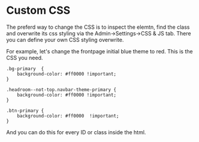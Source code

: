 # Custom CSS

The preferd way to change the CSS is to inspect the elemtn, find the class and overwrite its css styling via the Admin-&gt;Settings-&gt;CSS & JS tab. There you can define your own CSS styling overwrite.

For example, let's change the frontpage initial blue theme to red. This is the CSS you need.

```text
.bg-primary  {
    background-color: #ff0000 !important;
}

.headroom--not-top.navbar-theme-primary {
    background-color: #ff0000 !important;
}

.btn-primary {
    background-color: #ff0000  !important;
}
```

And you can do this for every ID or class inside the html.


